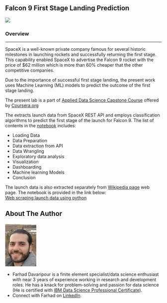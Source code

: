 ## Falcon 9 First Stage Landing Prediction 


![](https://cf-courses-data.s3.us.cloud-object-storage.appdomain.cloud/IBMDeveloperSkillsNetwork-DS0701EN-SkillsNetwork/lab_v2/images/landing\_1.gif)

### Overview  
* * *

SpaceX is a well-known private company famous for several historic milestones in launching rockets and successfully returning the first stage. This capability enabled SpaceX to advertise the Falcon 9 rocket with the price of $62 million which is more than 60% cheaper that the other competitive companies.  

Due to the importance of successful first stage landing, the present work uses Machine Learning (ML) models to predict the outcome of the first stage landing.  

The present lab is a part of [Applied Data Science Capstone Course](https://www.coursera.org/learn/applied-data-science-capstone) offered by [Coursera.org](https://www.Coursera.org)

The extracts launch data from SpaceX REST API and employs classification algorithms to predict the first stage of the launch for Falcon 9. The list of contents in the [notebook](https://github.com/Farhad-Davaripour/SpaceX_First_Stage_Data_Analysis/blob/main/Notebook.ipynb) includes:

* Loading Data
* Data Preparation
* Data extraction from API
* Data Wrangling
* Exploratory data analysis
* Visualization
* Dashboarding
* Machine learning Models
* Conclusion

The launch data is also extracted separately from [Wikipedia page](https://en.wikipedia.org/w/index.php?title=List_of_Falcon_9_and_Falcon_Heavy_launches&oldid=1027686922) web page. The notebook is provided in the link below:  
[Web scraping launch data using python](https://github.com/Farhad-Davaripour/SpaceX_First_Stage_Data_Analysis/blob/main/Web_Scraping.ipynb)

## About The Author

![image](MyImage-GitHub.jpg)


- Farhad Davaripour is a finite element specialist/data science enthusiast with near 3 years of experience working in research and development roles. He has a knack for problem-solving and passion for data science (He is certified with [IBM Data Science Professional Certificate](https://coursera.org/share/d7d1a76ed251437131fd33bba91bb9d9)).
- Connect with Farhad on [LinkedIn](https://www.linkedin.com/in/farhad-davaripour/).
